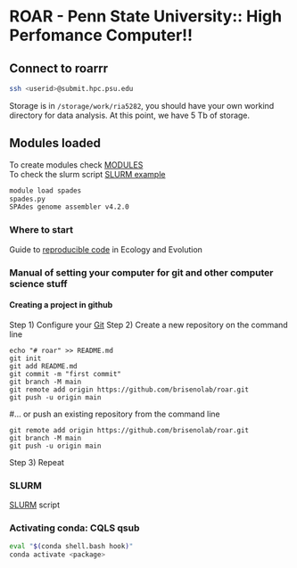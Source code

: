 # ROAR - Penn State University:: High Perfomance Computer!!

## Connect to roarrr

```bash
ssh <userid>@submit.hpc.psu.edu
```
Storage is in `/storage/work/ria5282`, you should have your own workind directory for data analysis. 
At this point, we have 5 Tb of storage.

## Modules loaded

To create modules check [MODULES](https://github.com/brisenolab/roar/blob/main/modules/createmodules.md) \
To check the slurm script [SLURM example](https://github.com/brisenolab/roar/tree/main/slurm)

```bash
module load spades
spades.py 
SPAdes genome assembler v4.2.0
```



### Where to start
Guide to [reproducible code](https://www.britishecologicalsociety.org/wp-content/uploads/2017/12/guide-to-reproducible-code.pdf) in Ecology and Evolution


### Manual of setting your computer for git and other computer science stuff
#### Creating a project in github
Step 1) Configure your [Git](https://github.com/brisenolab/roar/blob/main/git)
Step 2) Create a new repository on the command line
```
echo "# roar" >> README.md
git init
git add README.md
git commit -m "first commit"
git branch -M main
git remote add origin https://github.com/brisenolab/roar.git
git push -u origin main
```
#... or push an existing repository from the command line
```
git remote add origin https://github.com/brisenolab/roar.git
git branch -M main
git push -u origin main
```
Step 3) Repeat

### SLURM
[SLURM](https://github.com/brisenolab/roar/blob/main/slurmscript.m) script 

### Activating conda: CQLS qsub
```bash
eval "$(conda shell.bash hook)"
conda activate <package>
```
